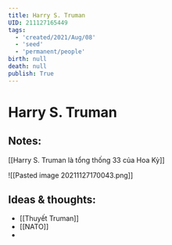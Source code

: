 ```yaml
---
title: Harry S. Truman
UID: 211127165449
tags:
  - 'created/2021/Aug/08'
  - 'seed'
  - 'permanent/people'
birth: null
death: null
publish: True
---
```

# Harry S. Truman

## Notes:
[[Harry S. Truman là tổng thống 33 của Hoa Kỳ]]

![[Pasted image 20211127170043.png]]

## Ideas & thoughts:
- [[Thuyết Truman]]
- [[NATO]]
- 

